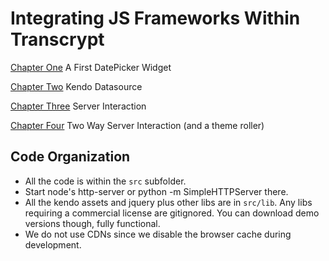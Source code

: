 # Integrating JS Frameworks Within Transcrypt

[Chapter One](./ch1_first_widget.md) A First DatePicker Widget

[Chapter Two](./ch2_datasource.md) Kendo Datasource

[Chapter Three](./ch3_server_interaction.md) Server Interaction

[Chapter Four](./ch4_server_interaction_two_way.md) Two Way Server Interaction
(and a theme roller)


## Code Organization

- All the code is within the `src` subfolder.
- Start node's http-server or python -m SimpleHTTPServer there.
- All the kendo assets and jquery plus other libs are in `src/lib`. Any
  libs requiring a commercial license are gitignored. You can download demo
  versions though, fully functional.
- We do not use CDNs since we disable the browser cache during development.
